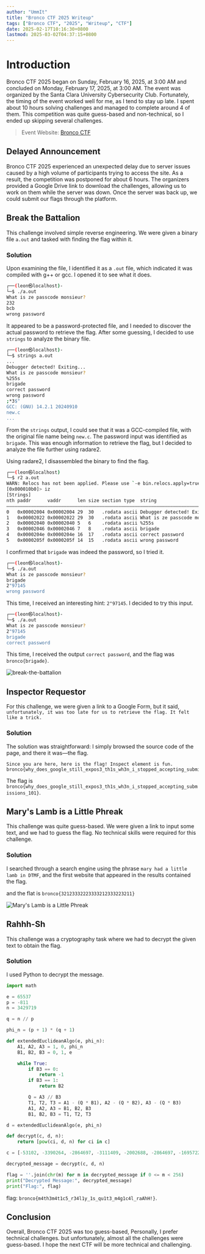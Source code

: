 ```yaml
---
author: "UmmIt"  
title: "Bronco CTF 2025 Writeup"  
tags: ["Bronco CTF", "2025", "Writeup", "CTF"]  
date: 2025-02-17T10:16:30+0800  
lastmod: 2025-03-02T04:37:15+0800  
---
```


# Introduction

Bronco CTF 2025 began on Sunday, February 16, 2025, at 3:00 AM and concluded on Monday, February 17, 2025, at 3:00 AM. The event was organized by the Santa Clara University Cybersecurity Club. Fortunately, the timing of the event worked well for me, as I tend to stay up late. I spent about 10 hours solving challenges and managed to complete around 4 of them. This competition was quite guess-based and non-technical, so I ended up skipping several challenges.

> Event Website: [Bronco CTF](https://ctfd.broncoctf.xyz/)

## Delayed Announcement

Bronco CTF 2025 experienced an unexpected delay due to server issues caused by a high volume of participants trying to access the site. As a result, the competition was postponed for about 6 hours. The organizers provided a Google Drive link to download the challenges, allowing us to work on them while the server was down. Once the server was back up, we could submit our flags through the platform.

## Break the Battalion

This challenge involved simple reverse engineering. We were given a binary file `a.out` and tasked with finding the flag within it.

### Solution

Upon examining the file, I identified it as a `.out` file, which indicated it was compiled with g++ or gcc. I opened it to see what it does.

```bash
┌──(leon㉿localhost)-
└─$ ./a.out                              
What is ze passcode monsieur?
232
bcb
wrong password
```

It appeared to be a password-protected file, and I needed to discover the actual password to retrieve the flag. After some guessing, I decided to use `strings` to analyze the binary file.

```bash
┌──(leon㉿localhost)-
└─$ strings a.out
...
Debugger detected! Exiting...
What is ze passcode monsieur?
%255s
brigade
correct password
wrong password
;*3$"
GCC: (GNU) 14.2.1 20240910
new.c
...
```

From the `strings` output, I could see that it was a GCC-compiled file, with the original file name being `new.c`. The password input was identified as `brigade`. This was enough information to retrieve the flag, but I decided to analyze the file further using radare2.

Using radare2, I disassembled the binary to find the flag.

```bash
┌──(leon㉿localhost)
└─$ r2 a.out
WARN: Relocs has not been applied. Please use `-e bin.relocs.apply=true` or `-e bin.cache=true` next time
[0x000010b0]> iz
[Strings]
nth paddr      vaddr      len size section type  string
――――――――――――――――――――――――――――――――――――――――――――――――――――――――――――――――――――――――――――――――――――
0   0x00002004 0x00002004 29  30   .rodata ascii Debugger detected! Exiting...
1   0x00002022 0x00002022 29  30   .rodata ascii What is ze passcode monsieur?
2   0x00002040 0x00002040 5   6    .rodata ascii %255s
3   0x00002046 0x00002046 7   8    .rodata ascii brigade
4   0x0000204e 0x0000204e 16  17   .rodata ascii correct password
5   0x0000205f 0x0000205f 14  15   .rodata ascii wrong password
```

I confirmed that `brigade` was indeed the password, so I tried it.

```bash
┌──(leon㉿localhost)-
└─$ ./a.out 
What is ze passcode monsieur?
brigade
2"97145
wrong password
```

This time, I received an interesting hint: `2"97145`. I decided to try this input.

```bash
┌──(leon㉿localhost)-
└─$ ./a.out
What is ze passcode monsieur?
2"97145
brigade
correct password
```

This time, I received the output `correct password`, and the flag was `bronco{brigade}`.

![break-the-battalion](https://dl.ummit.dev/BroncoCTF.2025/Break%20the%20Battalion.png)

## Inspector Requestor

For this challenge, we were given a link to a Google Form, but it said, `unfortunately, it was too late for us to retrieve the flag. It felt like a trick.`

### Solution

The solution was straightforward: I simply browsed the source code of the page, and there it was—the flag.

```
Since you are here, here is the flag! Inspect element is fun. 
bronco{why_does_google_still_expos3_th1s_wh3n_i_stopped_accepting_submissions_101}
```

The flag is `bronco{why_does_google_still_expos3_th1s_wh3n_i_stopped_accepting_submissions_101}`.

## Mary's Lamb is a Little Phreak

This challenge was quite guess-based. We were given a link to input some text, and we had to guess the flag. No technical skills were required for this challenge.

### Solution

I searched through a search engine using the phrase `mary had a little lamb in DTMF`, and the first website that appeared in the results contained the flag.

and the flat is `bronco{32123332223333212333223211}`

![Mary's Lamb is a Little Phreak](https://dl.ummit.dev/BroncoCTF.2025/Mary's%20Lamb%20is%20a%20Little%20Phreak.png)

## Rahhh-Sh

This challenge was a cryptography task where we had to decrypt the given text to obtain the flag.

### Solution

I used Python to decrypt the message.

```python
import math

e = 65537
p = -811
n = 3429719

q = n // p

phi_n = (p + 1) * (q + 1)

def extendedEuclideanAlgo(e, phi_n):
    A1, A2, A3 = 1, 0, phi_n
    B1, B2, B3 = 0, 1, e

    while True:
        if B3 == 0:
            return -1
        if B3 == 1:
            return B2

        Q = A3 // B3
        T1, T2, T3 = A1 - (Q * B1), A2 - (Q * B2), A3 - (Q * B3)
        A1, A2, A3 = B1, B2, B3
        B1, B2, B3 = T1, T2, T3

d = extendedEuclideanAlgo(e, phi_n)

def decrypt(c, d, n):
    return [pow(ci, d, n) for ci in c]

c = [-53102, -3390264, -2864697, -3111409, -2002688, -2864697, -1695722, -1957072, -1821648, -1268305, -3362005, -712024, -1957072, -1821648, -1268305, -732380, -2002688, -967579, -271768, -3390264, -712024, -1821648, -3069724, -732380, -892709, -271768, -732380, -2062187, -271768, -292609, -1599740, -732380, -1268305, -712024, -271768, -1957072, -1821648, -3418677, -732380, -2002688, -1821648, -3069724, -271768, -3390264, -1847282, -2267004, -3362005, -1764589, -293906, -1607693]

decrypted_message = decrypt(c, d, n)

flag = ''.join(chr(m) for m in decrypted_message if 0 <= m < 256)
print("Decrypted Message:", decrypted_message)
print("Flag:", flag)
```

flag: `bronco{m4th3m4t1c5_r34l1y_1s_qu1t3_m4g1c4l_raAhH!}`.

## Conclusion

Overall, Bronco CTF 2025 was too guess-based, Personally, I prefer technical challenges. but unfortunately, almost all the challenges were guess-based. I hope the next CTF will be more technical and challenging.
